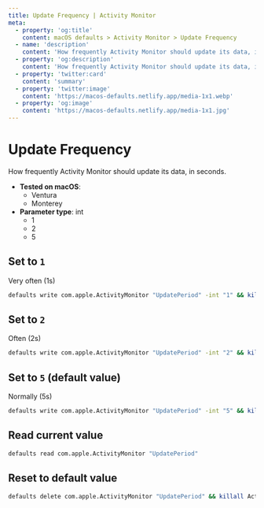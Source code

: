 ```yaml
---
title: Update Frequency | Activity Monitor
meta:
  - property: 'og:title'
    content: macOS defaults > Activity Monitor > Update Frequency
  - name: 'description'
    content: 'How frequently Activity Monitor should update its data, in seconds.'
  - property: 'og:description'
    content: 'How frequently Activity Monitor should update its data, in seconds.'
  - property: 'twitter:card'
    content: 'summary'
  - property: 'twitter:image'
    content: 'https://macos-defaults.netlify.app/media-1x1.webp'
  - property: 'og:image'
    content: 'https://macos-defaults.netlify.app/media-1x1.jpg'
---
```


# Update Frequency

How frequently Activity Monitor should update its data, in seconds.

<!-- break lists -->

- **Tested on macOS**:
  - Ventura
  - Monterey
- **Parameter type**: int
  - 1
  - 2
  - 5

## Set to `1`

Very often (1s)

```bash
defaults write com.apple.ActivityMonitor "UpdatePeriod" -int "1" && killall Activity\ Monitor
```

## Set to `2`

Often (2s)

```bash
defaults write com.apple.ActivityMonitor "UpdatePeriod" -int "2" && killall Activity\ Monitor
```

## Set to `5` (default value)

Normally (5s)

```bash
defaults write com.apple.ActivityMonitor "UpdatePeriod" -int "5" && killall Activity\ Monitor
```

## Read current value

```bash
defaults read com.apple.ActivityMonitor "UpdatePeriod"
```

## Reset to default value

```bash
defaults delete com.apple.ActivityMonitor "UpdatePeriod" && killall Activity\ Monitor
```
